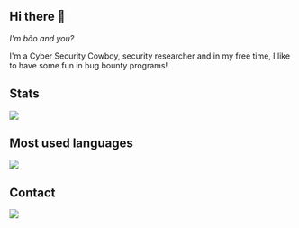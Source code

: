 ## Hi there 👋

_I'm bão and you?_
 
I'm a Cyber Security Cowboy, security researcher and in my free time, I like to have some fun in bug bounty programs!

## Stats

<div>
   <img src="https://github-readme-stats.vercel.app/api?username=psylinux&show_icons=true&theme=chartreuse-dark&include_all_commits=true&count_private=true&hide=issues" />
</div>

## Most used languages
<div>
  <img src="https://github-readme-stats.vercel.app/api/top-langs/?username=psylinux&langs_count=4&layout=compact&theme=dracula" />
  </div>
  
## Contact

   <a href="https://twitter.com/psylinux_br">
    <img src="https://img.shields.io/badge/twitter-@psylinux_br-red.svg?style=square&logo=twitter">
  </a>
